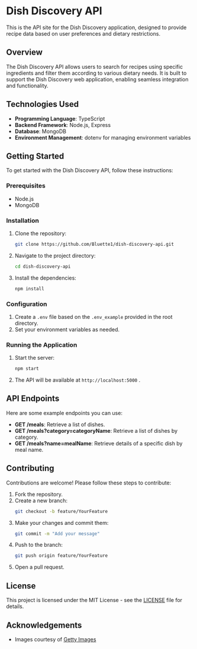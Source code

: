 # Dish Discovery API

This is the API site for the Dish Discovery application, designed to provide recipe data based on user preferences and dietary restrictions.

## Overview

The Dish Discovery API allows users to search for recipes using specific ingredients and filter them according to various dietary needs. It is built to support the Dish Discovery web application, enabling seamless integration and functionality.

## Technologies Used

- **Programming Language**: TypeScript
- **Backend Framework**: Node.js, Express
- **Database**: MongoDB
- **Environment Management**: dotenv for managing environment variables

## Getting Started

To get started with the Dish Discovery API, follow these instructions:

### Prerequisites

- Node.js
- MongoDB

### Installation

1. Clone the repository:

   ```bash
   git clone https://github.com/Bluette1/dish-discovery-api.git
   ```

2. Navigate to the project directory:

   ```bash
   cd dish-discovery-api
   ```

3. Install the dependencies:
   ```bash
   npm install
   ```

### Configuration

1. Create a `.env` file based on the `.env_example` provided in the root directory.
2. Set your environment variables as needed.

### Running the Application

1. Start the server:

   ```bash
   npm start
   ```

2. The API will be available at `http://localhost:5000` .

## API Endpoints

Here are some example endpoints you can use:

- **GET /meals**: Retrieve a list of dishes.
- **GET /meals?category=categoryName**: Retrieve a list of dishes by category.
- **GET /meals?name=mealName**: Retrieve details of a specific dish by meal name.

## Contributing

Contributions are welcome! Please follow these steps to contribute:

1. Fork the repository.
2. Create a new branch:
   ```bash
   git checkout -b feature/YourFeature
   ```
3. Make your changes and commit them:
   ```bash
   git commit -m "Add your message"
   ```
4. Push to the branch:
   ```bash
   git push origin feature/YourFeature
   ```
5. Open a pull request.

## License

This project is licensed under the MIT License - see the [LICENSE](LICENSE) file for details.

## Acknowledgements

- Images courtesy of [Getty Images](https://www.gettyimages.com/)

```

